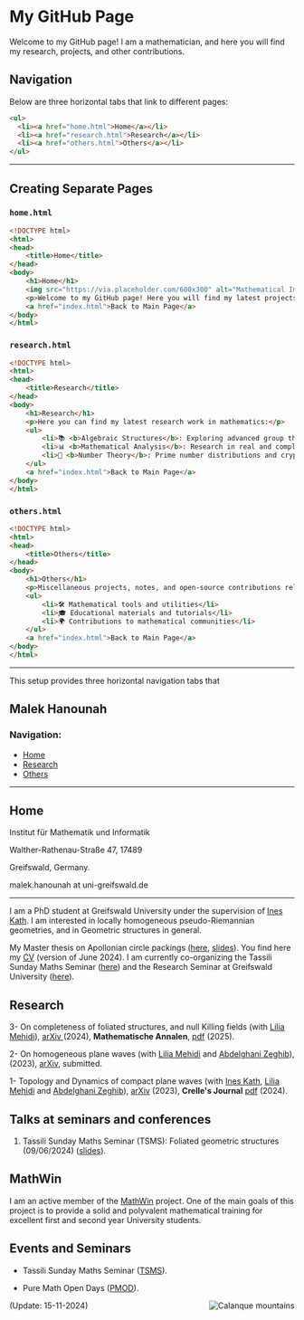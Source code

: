 
# My GitHub Page

Welcome to my GitHub page! I am a mathematician, and here you will find my research, projects, and other contributions.

## Navigation

Below are three horizontal tabs that link to different pages:

```html
<ul>
  <li><a href="home.html">Home</a></li>
  <li><a href="research.html">Research</a></li>
  <li><a href="others.html">Others</a></li>
</ul>
```

---

## Creating Separate Pages

### `home.html`
```html
<!DOCTYPE html>
<html>
<head>
    <title>Home</title>
</head>
<body>
    <h1>Home</h1>
    <img src="https://via.placeholder.com/600x300" alt="Mathematical Image">
    <p>Welcome to my GitHub page! Here you will find my latest projects, research, and contributions in mathematics.</p>
    <a href="index.html">Back to Main Page</a>
</body>
</html>
```

### `research.html`
```html
<!DOCTYPE html>
<html>
<head>
    <title>Research</title>
</head>
<body>
    <h1>Research</h1>
    <p>Here you can find my latest research work in mathematics:</p>
    <ul>
        <li>📚 <b>Algebraic Structures</b>: Exploring advanced group theory.</li>
        <li>📊 <b>Mathematical Analysis</b>: Research in real and complex analysis.</li>
        <li>🔢 <b>Number Theory</b>: Prime number distributions and cryptography.</li>
    </ul>
    <a href="index.html">Back to Main Page</a>
</body>
</html>
```

### `others.html`
```html
<!DOCTYPE html>
<html>
<head>
    <title>Others</title>
</head>
<body>
    <h1>Others</h1>
    <p>Miscellaneous projects, notes, and open-source contributions related to mathematics.</p>
    <ul>
        <li>🛠 Mathematical tools and utilities</li>
        <li>🎓 Educational materials and tutorials</li>
        <li>🌍 Contributions to mathematical communities</li>
    </ul>
    <a href="index.html">Back to Main Page</a>
</body>
</html>
```

---

This setup provides three horizontal navigation tabs that








## Malek Hanounah

### Navigation:
- [Home](home.md)
- [Research](research.md)
- [Others](others.md)
---



## Home <a name="Home"></a> 
Institut für Mathematik und Informatik

Walther-Rathenau-Straße 47, 17489

Greifswald, Germany.

 malek.hanounah at uni-greifswald.de


--------------------------------------------------------
I am a PhD student at Greifswald University under the supervision of [Ines Kath](https://math-inf.uni-greifswald.de/institut/ueber-uns/mitarbeitende/kath/). I am interested in locally homogeneous pseudo-Riemannian geometries, and in Geometric structures in general. 

My Master thesis on Apollonian circle packings ([here](https://drive.google.com/file/d/12N36Iyyq2KrwBQ_KjhLNsZJuQL9_NLsq/view?usp=sharing), [slides](https://drive.google.com/file/d/10tKowDKs3TsrwXf91NMXwWzTU_OEzI0R/view)). You find here my [CV](https://drive.google.com/file/d/1X0RHeSlO0di5_ye2FuDTxciR1IvMm2RE/view?usp=sharing) (version of June 2024).
I am currently co-organizing the Tassili Sunday Maths Seminar ([here](https://sites.google.com/view/tsmseminar-maths/home?pli=1)) and the Research Seminar at Greifswald University ([here](https://math-inf.uni-greifswald.de/forschung/algebra-geometrie-und-topologie/analysis/)).

## Research 

3- On completeness of foliated structures, and null Killing fields (with [Lilia Mehidi](https://mehidi.pages.math.cnrs.fr/siteweb/)), [arXiv
](https://arxiv.org/abs/2403.15722) (2024), **Mathematische Annalen**, [pdf](https://link.springer.com/article/10.1007/s00208-025-03095-9) (2025).

2- On homogeneous plane waves (with [Lilia Mehidi](https://mehidi.pages.math.cnrs.fr/siteweb/) and [Abdelghani Zeghib](https://perso.ens-lyon.fr/zeghib/)), (2023), [arXiv](https://arxiv.org/abs/2311.07459), submitted.

1- Topology and Dynamics of compact plane waves (with [Ines Kath](https://math-inf.uni-greifswald.de/institut/ueber-uns/mitarbeitende/kath/), [Lilia Mehidi](https://mehidi.pages.math.cnrs.fr/siteweb/) and [Abdelghani Zeghib](https://perso.ens-lyon.fr/zeghib/)), [arXiv](https://arxiv.org/abs/2309.14955) (2023), **Crelle's Journal** [pdf](https://drive.google.com/file/d/1ULRemUwffbqModM57exAuRwTP5NIW2sn/view?usp=sharing) (2024).

## Talks at seminars and conferences
1. Tassili Sunday Maths Seminar (TSMS): Foliated geometric structures (09/06/2024) ([slides](https://drive.google.com/file/d/1f1qrPdYqkIJvVMStndP8deAxP3f_YyLI/view?usp=sharing)).
   

## MathWin

I am an active member of the [MathWin](https://mathwin.org/) project. One of the main goals of this project is to provide a solid and polyvalent mathematical training for excellent first and second year University students.

## Events and Seminars

- Tassili Sunday Maths Seminar ([TSMS](https://sites.google.com/view/tsmseminar-maths/home?pli=1)).

- Pure Math Open Days ([PMOD](https://sites.google.com/view/puremathopendays/home?authuser=0)).

<img src="Calanque_marseille_cirm.png" alt="Calanque mountains"   alt="Alt text" align="right">

 
(Update: 15-11-2024)


